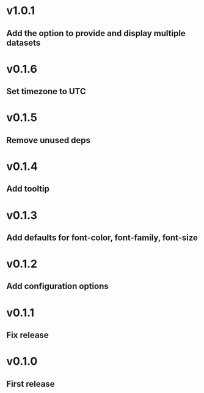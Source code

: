 # v1.0.1
## Add the option to provide and display multiple datasets

# v0.1.6
## Set timezone to UTC

# v0.1.5
## Remove unused deps

# v0.1.4
## Add tooltip

# v0.1.3
## Add defaults for font-color, font-family, font-size

# v0.1.2
## Add configuration options

# v0.1.1
## Fix release

# v0.1.0
## First release
